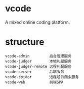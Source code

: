 # vcode
A mixed online coding platform.

# structure
    vcode-admin         后台管理服务
    vcode-judger        本地判题服务
    vcode-judger-remote 远程判题服务
    vcode-server        后端服务
    vcode-spider        远程题目爬虫服务
    vcode-web           前端SPA
